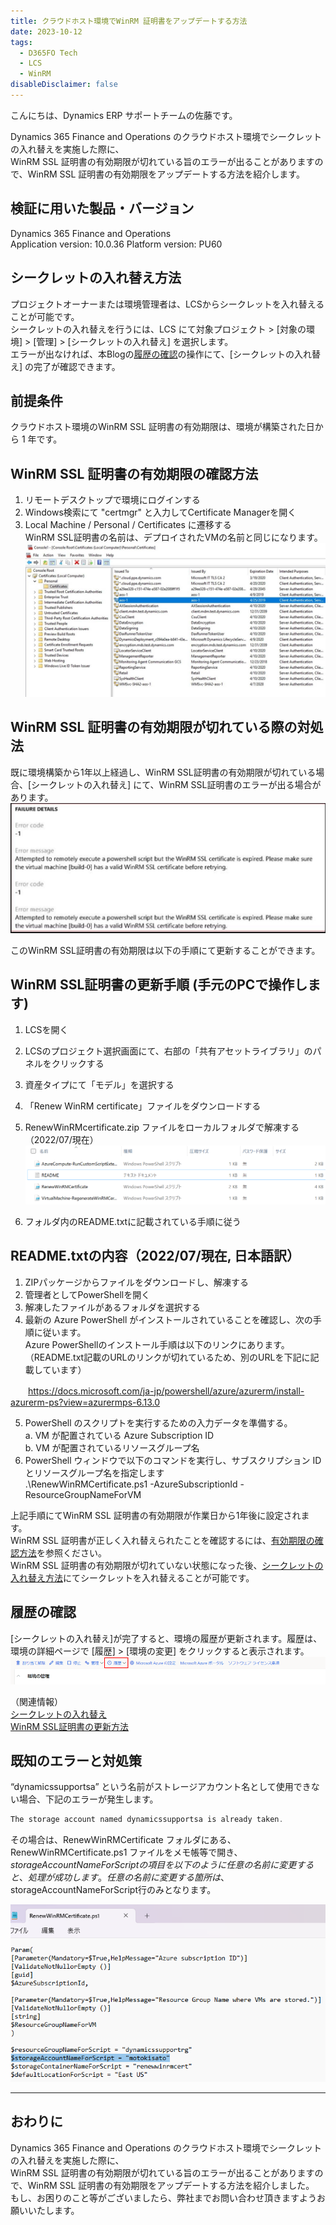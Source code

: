 ```yaml
---
title: クラウドホスト環境でWinRM 証明書をアップデートする方法
date: 2023-10-12
tags:
  - D365FO Tech
  - LCS
  - WinRM
disableDisclaimer: false
---
```


こんにちは、Dynamics ERP サポートチームの佐藤です。

Dynamics 365 Finance and Operations のクラウドホスト環境でシークレットの入れ替えを実施した際に、  
WinRM SSL 証明書の有効期限が切れている旨のエラーが出ることがありますので、WinRM SSL 証明書の有効期限をアップデートする方法を紹介します。  

<!-- more -->
## 検証に用いた製品・バージョン
Dynamics 365 Finance and Operations      
Application version: 10.0.36
Platform version: PU60

## シークレットの入れ替え方法
プロジェクトオーナーまたは環境管理者は、LCSからシークレットを入れ替えることが可能です。  
シークレットの入れ替えを行うには、LCS にて対象プロジェクト > [対象の環境] > [管理] > [シークレットの入れ替え] を選択します。  
エラーが出なければ、本Blogの[履歴の確認](#履歴の確認)の操作にて、[シークレットの入れ替え] の完了が確認できます。  


## 前提条件
クラウドホスト環境のWinRM SSL 証明書の有効期限は、環境が構築された日から 1 年です。  


## WinRM SSL 証明書の有効期限の確認方法
1. リモートデスクトップで環境にログインする
2. Windows検索にて "certmgr" と入力してCertificate Managerを開く
3. Local Machine / Personal / Certificates に遷移する  
WinRM SSL証明書の名前は、デプロイされたVMの名前と同じになります。  
![](./how-to-updatewinrm/how-to-updatewinrm1.jpg)


## WinRM SSL 証明書の有効期限が切れている際の対処法
既に環境構築から1年以上経過し、WinRM SSL証明書の有効期限が切れている場合、[シークレットの入れ替え] にて、WinRM SSL証明書のエラーが出る場合があります。  
![](./how-to-updatewinrm/how-to-updatewinrm0.jpg)

このWinRM SSL証明書の有効期限は以下の手順にて更新することができます。  

## WinRM SSL証明書の更新手順 (手元のPCで操作します)
1. LCSを開く
2. LCSのプロジェクト選択画面にて、右部の「共有アセットライブラリ」のパネルをクリックする
4. 資産タイプにて「モデル」を選択する
5. 「Renew WinRM certificate」ファイルをダウンロードする
6. RenewWinRMcertificate.zip ファイルをローカルフォルダで解凍する（2022/07/現在）
   ![](./how-to-updatewinrm/how-to-updatewinrm2.png)

7. フォルダ内のREADME.txtに記載されている手順に従う

## README.txtの内容（2022/07/現在, 日本語訳）  
1. ZIPパッケージからファイルをダウンロードし、解凍する  
2. 管理者としてPowerShellを開く  
3. 解凍したファイルがあるフォルダを選択する  
4. 最新の Azure PowerShell がインストールされていることを確認し、次の手順に従います。  
   Azure PowerShellのインストール手順は以下のリンクにあります。    
   （README.txt記載のURLのリンクが切れているため、別のURLを下記に記載しています）  

　　https://docs.microsoft.com/ja-jp/powershell/azure/azurerm/install-azurerm-ps?view=azurermps-6.13.0

5. PowerShell のスクリプトを実行するための入力データを準備する。  
   a. VM が配置されている Azure Subscription ID  
   b. VM が配置されているリソースグループ名  
6. PowerShell ウィンドウで以下のコマンドを実行し、サブスクリプション ID とリソースグループ名を指定します  
   .\RenewWinRMCertificate.ps1 -AzureSubscriptionId <SubscriptionId> -ResourceGroupNameForVM <ResourceGroupName>  

上記手順にてWinRM SSL 証明書の有効期限が作業日から1年後に設定されます。  
WinRM SSL 証明書が正しく入れ替えられたことを確認するには、[有効期限の確認方法](#有効期限の確認方法)を参照ください。  
WinRM SSL 証明書の有効期限が切れていない状態になった後、[シークレットの入れ替え方法](#シークレットの入れ替え方法)にてシークレットを入れ替えることが可能です。

## 履歴の確認
[シークレットの入れ替え]が完了すると、環境の履歴が更新されます。履歴は、環境の詳細ページで [履歴] > [環境の変更] をクリックすると表示されます。  
   ![](./how-to-updatewinrm/how-to-updatewinrm3.png)

（関連情報）  
[シークレットの入れ替え](https://cloudblogs.microsoft.com/dynamics365/it/2018/04/22/rotate-the-expired-or-nearly-expired-ssl-certificate-on-your-subscriptions-one-box-environments)  
[WinRM SSL証明書の更新方法](https://cloudblogs.microsoft.com/dynamics365/it/2018/05/02/how-to-update-the-winrm-ssl-certificate-on-environments-deployed-in-your-subscription/?source=lcs)

## 既知のエラーと対処策
“dynamicssupportsa” という名前がストレージアカウント名として使用できない場合、下記のエラーが発生します。
```javascript
The storage account named dynamicssupportsa is already taken.
```
その場合は、RenewWinRMCertificate フォルダにある、RenewWinRMCertificate.ps1 ファイルをメモ帳等で開き、
$storageAccountNameForScript の項目を以下のように任意の名前に変更すると、処理が成功します。
任意の名前に変更する箇所は、$storageAccountNameForScript行のみとなります。

   ![](./how-to-updatewinrm/how-to-updatewinrm4.png)



---
## おわりに  

Dynamics 365 Finance and Operations のクラウドホスト環境でシークレットの入れ替えを実施した際に、  
WinRM SSL 証明書の有効期限が切れている旨のエラーが出ることがありますので、WinRM SSL 証明書の有効期限をアップデートする方法を紹介しました。  
もし、お困りのこと等がございましたら、弊社までお問い合わせ頂きますようお願いいたします。  
